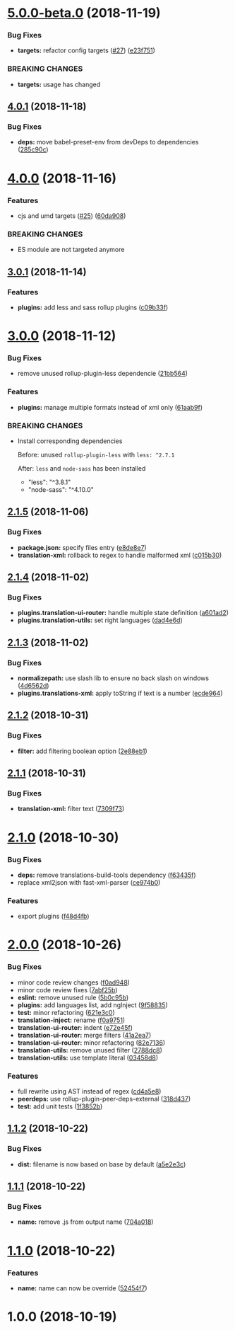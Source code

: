 # [5.0.0-beta.0](https://github.com/ovh-ux/component-rollup-config/compare/v4.0.1...v5.0.0-beta.0) (2018-11-19)


### Bug Fixes

* **targets:** refactor config targets ([#27](https://github.com/ovh-ux/component-rollup-config/issues/27)) ([e23f751](https://github.com/ovh-ux/component-rollup-config/commit/e23f751))


### BREAKING CHANGES

* **targets:** usage has changed



## [4.0.1](https://github.com/ovh-ux/component-rollup-config/compare/v4.0.0...v4.0.1) (2018-11-18)


### Bug Fixes

* **deps:** move babel-preset-env from devDeps to dependencies ([285c90c](https://github.com/ovh-ux/component-rollup-config/commit/285c90c))



# [4.0.0](https://github.com/ovh-ux/component-rollup-config/compare/v3.0.1...v4.0.0) (2018-11-16)


### Features

* cjs and umd targets ([#25](https://github.com/ovh-ux/component-rollup-config/issues/25)) ([60da908](https://github.com/ovh-ux/component-rollup-config/commit/60da908))


### BREAKING CHANGES

* ES module are not targeted anymore



## [3.0.1](https://github.com/ovh-ux/component-rollup-config/compare/v3.0.0...v3.0.1) (2018-11-14)


### Features

* **plugins:** add less and sass rollup plugins ([c09b33f](https://github.com/ovh-ux/component-rollup-config/commit/c09b33f))



# [3.0.0](https://github.com/ovh-ux/component-rollup-config/compare/v2.1.5...v3.0.0) (2018-11-12)


### Bug Fixes

* remove unused rollup-plugin-less dependencie ([21bb564](https://github.com/ovh-ux/component-rollup-config/commit/21bb564))


### Features

* **plugins:** manage multiple formats instead of xml only ([61aab9f](https://github.com/ovh-ux/component-rollup-config/commit/61aab9f))


### BREAKING CHANGES

* Install corresponding dependencies

  Before: unused `rollup-plugin-less` with `less: ^2.7.1`

  After: `less` and `node-sass` has been installed

  - "less": "^3.8.1"
  - "node-sass": "^4.10.0"



## [2.1.5](https://github.com/ovh-ux/component-rollup-config/compare/v2.1.4...v2.1.5) (2018-11-06)


### Bug Fixes

* **package.json:** specify files entry ([e8de8e7](https://github.com/ovh-ux/component-rollup-config/commit/e8de8e7))
* **translation-xml:** rollback to regex to handle malformed xml ([c015b30](https://github.com/ovh-ux/component-rollup-config/commit/c015b30))



## [2.1.4](https://github.com/ovh-ux/component-rollup-config/compare/v2.1.3...v2.1.4) (2018-11-02)


### Bug Fixes

* **plugins.translation-ui-router:** handle multiple state definition ([a601ad2](https://github.com/ovh-ux/component-rollup-config/commit/a601ad2))
* **plugins.translation-utils:** set right languages ([dad4e6d](https://github.com/ovh-ux/component-rollup-config/commit/dad4e6d))



## [2.1.3](https://github.com/ovh-ux/component-rollup-config/compare/v2.1.2...v2.1.3) (2018-11-02)


### Bug Fixes

* **normalizepath:** use slash lib to ensure no back slash on windows ([4d6562d](https://github.com/ovh-ux/component-rollup-config/commit/4d6562d))
* **plugins.translations-xml:** apply toString if text is a number ([ecde964](https://github.com/ovh-ux/component-rollup-config/commit/ecde964))



<a name="2.1.2"></a>
## [2.1.2](https://github.com/ovh-ux/component-rollup-config/compare/v2.1.1...v2.1.2) (2018-10-31)


### Bug Fixes

* **filter:** add filtering boolean option ([2e88eb1](https://github.com/ovh-ux/component-rollup-config/commit/2e88eb1))



<a name="2.1.1"></a>
## [2.1.1](https://github.com/ovh-ux/component-rollup-config/compare/v2.1.0...v2.1.1) (2018-10-31)


### Bug Fixes

* **translation-xml:** filter text ([7309f73](https://github.com/ovh-ux/component-rollup-config/commit/7309f73))



<a name="2.1.0"></a>
# [2.1.0](https://github.com/ovh-ux/component-rollup-config/compare/v2.0.0...v2.1.0) (2018-10-30)


### Bug Fixes

* **deps:** remove translations-build-tools dependency ([f63435f](https://github.com/ovh-ux/component-rollup-config/commit/f63435f))
* replace xml2json with fast-xml-parser ([ce974b0](https://github.com/ovh-ux/component-rollup-config/commit/ce974b0))


### Features

* export plugins ([f48d4fb](https://github.com/ovh-ux/component-rollup-config/commit/f48d4fb))



<a name="2.0.0"></a>
# [2.0.0](https://github.com/ovh-ux/component-rollup-config/compare/v1.1.2...v2.0.0) (2018-10-26)


### Bug Fixes

* minor code review changes ([f0ad948](https://github.com/ovh-ux/component-rollup-config/commit/f0ad948))
* minor code review fixes ([7abf25b](https://github.com/ovh-ux/component-rollup-config/commit/7abf25b))
* **eslint:** remove unused rule ([5b0c95b](https://github.com/ovh-ux/component-rollup-config/commit/5b0c95b))
* **plugins:** add languages list, add ngInject ([9f58835](https://github.com/ovh-ux/component-rollup-config/commit/9f58835))
* **test:** minor refactoring ([621e3c0](https://github.com/ovh-ux/component-rollup-config/commit/621e3c0))
* **translation-inject:** rename ([f0a9751](https://github.com/ovh-ux/component-rollup-config/commit/f0a9751))
* **translation-ui-router:** indent ([e72e45f](https://github.com/ovh-ux/component-rollup-config/commit/e72e45f))
* **translation-ui-router:** merge filters ([41a2ea7](https://github.com/ovh-ux/component-rollup-config/commit/41a2ea7))
* **translation-ui-router:** minor refactoring ([82e7136](https://github.com/ovh-ux/component-rollup-config/commit/82e7136))
* **translation-utils:** remove unused filter ([2788dc8](https://github.com/ovh-ux/component-rollup-config/commit/2788dc8))
* **translation-utils:** use template literal ([03458d8](https://github.com/ovh-ux/component-rollup-config/commit/03458d8))


### Features

* full rewrite using AST instead of regex ([cd4a5e8](https://github.com/ovh-ux/component-rollup-config/commit/cd4a5e8))
* **peerdeps:** use rollup-plugin-peer-deps-external ([318d437](https://github.com/ovh-ux/component-rollup-config/commit/318d437))
* **test:** add unit tests ([1f3852b](https://github.com/ovh-ux/component-rollup-config/commit/1f3852b))



<a name="1.1.2"></a>
## [1.1.2](https://github.com/ovh-ux/component-rollup-config/compare/v1.1.1...v1.1.2) (2018-10-22)


### Bug Fixes

* **dist:** filename is now based on base by default ([a5e2e3c](https://github.com/ovh-ux/component-rollup-config/commit/a5e2e3c))



<a name="1.1.1"></a>
## [1.1.1](https://github.com/ovh-ux/component-rollup-config/compare/v1.1.0...v1.1.1) (2018-10-22)


### Bug Fixes

* **name:** remove .js from output name ([704a018](https://github.com/ovh-ux/component-rollup-config/commit/704a018))



<a name="1.1.0"></a>
# [1.1.0](https://github.com/ovh-ux/component-rollup-config/compare/v1.0.0...v1.1.0) (2018-10-22)


### Features

* **name:** name can now be override ([52454f7](https://github.com/ovh-ux/component-rollup-config/commit/52454f7))



<a name="1.0.0"></a>
# 1.0.0 (2018-10-19)



